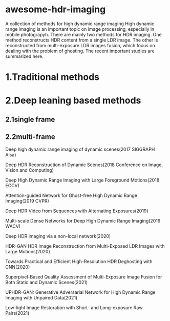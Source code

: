 # awesome-hdr-imaging
A collection of methods for high dynamic range imaging
High dynamic range imaging is an important topic on image processing, especially in mobile photograpyh. There are mainly two methods for HDR imaging. One method reconstructs HDR content from a single LDR image. The other is reconstructed from multi-exposure LDR images fusion, which focus on dealing with the problem of ghosting. The recent important studies are summarized here.
# 1.Traditional methods

# 2.Deep leaning based methods
## 2.1single frame

## 2.2multi-frame
Deep high dynamic range imaging of dynamic scenes(2017 SIGGRAPH Aisa)

Deep HDR Reconstruction of Dynamic Scenes(2018 Conference on Image, Vision and Computing)

Deep High Dynamic Range Imaging with Large Foreground Motions(2018 ECCV)

Attention-guided Network for Ghost-free High Dynamic Range Imaging(2019 CVPR)

Deep HDR Video from Sequences with Alternating Exposures(2019)

Multi-scale Dense Networks for Deep High Dynamic Range Imaging(2019 WACV)

Deep HDR imaging via a non-local network(2020)

HDR-GAN HDR Image Reconstruction from Multi-Exposed LDR Images with Large Motions(2020)

Towards Practical and Efficient High-Resolution HDR Deghosting with CNN(2020)

Superpixel-Based Quality Assessment of Multi-Exposure Image Fusion for Both Static and Dynamic Scenes(2021)

UPHDR-GAN: Generative Adversarial Network for High Dynamic Range Imaging with Unpaired Data(2021)

Low-light Image Restoration with Short- and Long-exposure Raw Pairs(2021)
